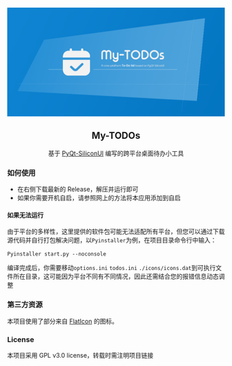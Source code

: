 <p align="center">  
  
  <a href="#">
    <img src="https://github.com/ChinaIceF/My-TODOs/blob/main/assets/readme/my-todos.png?raw=true" alt="head-image"  >
  </a>
  
  <h2 align="center">My-TODOs</h2>
  <p align="center">基于 <a href="https://github.com/ChinaIceF/PyQt-SiliconUI/">PyQt-SiliconUI</a> 编写的跨平台桌面待办小工具</p>


### 如何使用
* 在右侧下载最新的 Release，解压并运行即可
* 如果你需要开机自启，请参照网上的方法将本应用添加到自启

#### 如果无法运行
由于平台的多样性，这里提供的软件包可能无法适配所有平台，但您可以通过下载源代码并自行打包解决问题，以`Pyinstaller`为例，在项目目录命令行中输入：
```
Pyinstaller start.py --noconsole
```
编译完成后，你需要移动`options.ini` `todos.ini` `./icons/icons.dat`到可执行文件所在目录，这可能因为平台不同有不同情况，因此还需结合您的报错信息动态调整

### 第三方资源
本项目使用了部分来自 [FlatIcon](https://flaticon.com) 的图标。 

### License
本项目采用 GPL v3.0 license，转载时需注明项目链接

